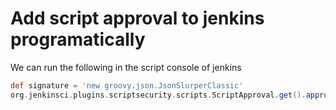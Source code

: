 # Add script approval to jenkins programatically

We can run the following in the script console of jenkins

```groovy
def signature = 'new groovy.json.JsonSlurperClassic'
org.jenkinsci.plugins.scriptsecurity.scripts.ScriptApproval.get().approveSignature(signature)
```
